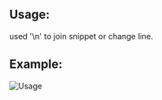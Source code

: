## Usage:

used '\n' to join snippet or change line.

## Example:

![Usage](https://github.com/Sinbing/Merge-multiple-lines-text\png\Usage.png)